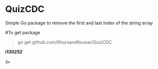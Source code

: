 # QuizCDC
Simple Go package to remove the first and last index of the string array

#To get package

> go get github.com/KhursandKousar/QuizCDC


**_i130252_**

 :+1: 
